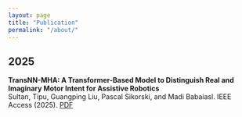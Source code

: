 ```yaml
---
layout: page
title: "Publication"
permalink: "/about/"
---
```

## 2025
**TransNN-MHA: A Transformer-Based Model to Distinguish Real and Imaginary Motor Intent for Assistive Robotics**  
Sultan, Tipu, Guangping Liu, Pascal Sikorski, and Madi Babaiasl. IEEE Access (2025).
[PDF](https://ieeexplore.ieee.org/stamp/stamp.jsp?tp=&arnumber=10990212) 

